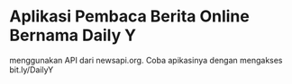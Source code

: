 # Aplikasi Pembaca Berita Online Bernama Daily Y

menggunakan API dari newsapi.org.
Coba apikasinya dengan mengakses bit.ly/DailyY
